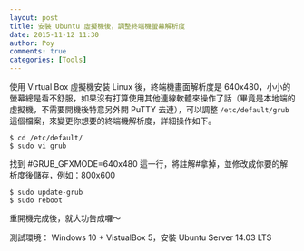 ```yaml
---
layout: post
title: 安裝 Ubuntu 虛擬機後，調整終端機螢幕解析度
date: 2015-11-12 11:30
author: Poy
comments: true
categories: [Tools]
---
```

使用 Virtual Box 虛擬機安裝 Linux 後，終端機畫面解析度是 640x480，小小的螢幕總是看不舒服，如果沒有打算使用其他連線軟體來操作了話（畢竟是本地端的虛擬機，不需要開機後特意另外開 PuTTY 去連），可以調整 `/etc/default/grub` 這個檔案，來變更你想要的終端機解析度，詳細操作如下。

```
$ cd /etc/default/
$ sudo vi grub
```

找到 #GRUB_GFXMODE=640x480 這一行，將註解#拿掉，並修改成你要的解析度後儲存，例如：800x600

```
$ sudo update-grub
$ sudo reboot
```

重開機完成後，就大功告成囉～

測試環境： Windows 10 + VistualBox 5，安裝 Ubuntu Server 14.03 LTS